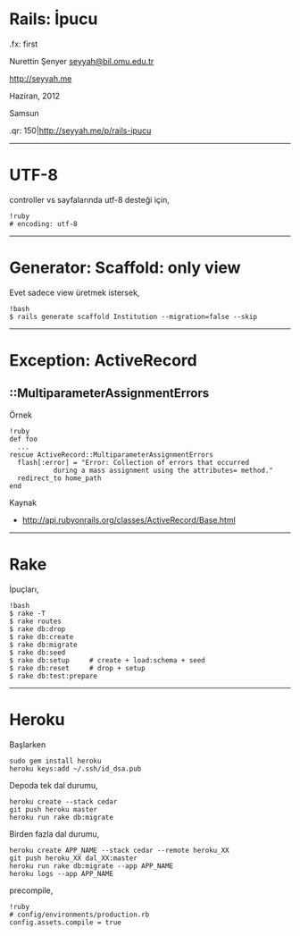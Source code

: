 # Rails: İpucu

.fx: first

Nurettin Şenyer <seyyah@bil.omu.edu.tr>

http://seyyah.me

Haziran, 2012

Samsun

.qr: 150|http://seyyah.me/p/rails-ipucu

---
# UTF-8

controller vs sayfalarında utf-8 desteği için,

	!ruby
	# encoding: utf-8

---

# Generator: Scaffold: only view

Evet sadece view üretmek istersek,

	!bash
	$ rails generate scaffold Institution --migration=false --skip

---

# Exception: ActiveRecord
## ::MultiparameterAssignmentErrors

Örnek

	!ruby
	def foo
	  ...
	rescue ActiveRecord::MultiparameterAssignmentErrors
	  flash[:error] = "Error: Collection of errors that occurred
	  		   during a mass assignment using the attributes= method."
	  redirect_to home_path
	end

Kaynak

- http://api.rubyonrails.org/classes/ActiveRecord/Base.html

---

# Rake

İpuçları,

	!bash
	$ rake -T
	$ rake routes
	$ rake db:drop
	$ rake db:create
	$ rake db:migrate
	$ rake db:seed
	$ rake db:setup 	# create + load:schema + seed
	$ rake db:reset 	# drop + setup
	$ rake db:test:prepare

---

# Heroku

Başlarken

    sudo gem install heroku
    heroku keys:add ~/.ssh/id_dsa.pub

Depoda tek dal durumu,

    heroku create --stack cedar
    git push heroku master
    heroku run rake db:migrate

Birden fazla dal durumu,

    heroku create APP_NAME --stack cedar --remote heroku_XX
    git push heroku_XX dal_XX:master
    heroku run rake db:migrate --app APP_NAME
    heroku logs --app APP_NAME

precompile,

    !ruby
    # config/environments/production.rb
    config.assets.compile = true

